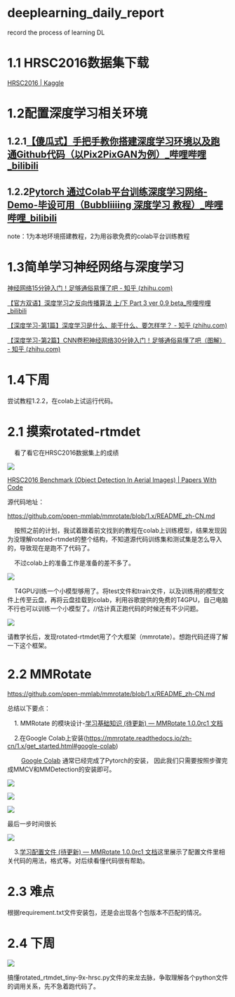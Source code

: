 # deeplearning_daily_report
record the process of learning DL
# 1.1 HRSC2016数据集下载

[HRSC2016 | Kaggle](https://www.kaggle.com/datasets/guofeng/hrsc2016?resource=download)

# 1.2配置深度学习相关环境

## 1.2.1[【傻瓜式】手把手教你搭建深度学习环境以及跑通Github代码（以Pix2PixGAN为例）_哔哩哔哩_bilibili](https://www.bilibili.com/video/BV11Z4y1f7u3/?spm_id_from=333.337.search-card.all.click&vd_source=02778f0c82c409496f3d6dc2e022f9b0)

## 1.2.2[Pytorch 通过Colab平台训练深度学习网络-Demo-毕设可用（Bubbliiiing 深度学习 教程）_哔哩哔哩_bilibili](https://www.bilibili.com/video/BV1GS4y1Y7Qb/?spm_id_from=333.337.search-card.all.click&vd_source=02778f0c82c409496f3d6dc2e022f9b0)

note：1为本地环境搭建教程，2为用谷歌免费的colab平台训练教程

# 1.3简单学习神经网络与深度学习

[神经网络15分钟入门！足够通俗易懂了吧 - 知乎 (zhihu.com)](https://zhuanlan.zhihu.com/p/65472471)

[【官方双语】深度学习之反向传播算法 上/下 Part 3 ver 0.9 beta_哔哩哔哩_bilibili](https://www.bilibili.com/video/BV16x411V7Qg/?spm_id_from=333.880.my_history.page.click&vd_source=02778f0c82c409496f3d6dc2e022f9b0)

[【深度学习-第1篇】深度学习是什么、能干什么、要怎样学？ - 知乎 (zhihu.com)](https://zhuanlan.zhihu.com/p/632712454)

[【深度学习-第2篇】CNN卷积神经网络30分钟入门！足够通俗易懂了吧（图解） - 知乎 (zhihu.com)](https://zhuanlan.zhihu.com/p/635438713)

# 1.4下周

尝试教程1.2.2，在colab上试运行代码。

# 2.1 摸索rotated-rtmdet

    看了看它在HRSC2016数据集上的成绩

![](file://C:\Users\Torches\AppData\Roaming\marktext\images\2024-01-28-16-06-28-image.png?msec=1706429189269)

[HRSC2016 Benchmark (Object Detection In Aerial Images) | Papers With Code](https://paperswithcode.com/sota/object-detection-in-aerial-images-on-hrsc2016?p=rtmdet-an-empirical-study-of-designing-real)

源代码地址：

https://github.com/open-mmlab/mmrotate/blob/1.x/README_zh-CN.md

    按照之前的计划，我试着跟着前文找到的教程在colab上训练模型，结果发现因为没理解rotated-rtmdet的整个结构，不知道源代码训练集和测试集是怎么导入的，导致现在是跑不了代码了。

    不过colab上的准备工作是准备的差不多了。

![](file://C:\Users\Torches\AppData\Roaming\marktext\images\2024-01-28-16-17-48-image.png?msec=1706429868535)

    T4GPU训练一个小模型够用了。将test文件和train文件，以及训练用的模型文件上传至云盘，再将云盘挂载到colab，利用谷歌提供的免费的T4GPU，自己电脑不行也可以训练一个小模型了。//估计真正跑代码的时候还有不少问题。

![](file://C:\Users\Torches\AppData\Roaming\marktext\images\2024-01-28-16-17-07-image.png?msec=1706429827627)

请教学长后，发现rotated-rtmdet用了个大框架（mmrotate）。想跑代码还得了解一下这个框架。

# 2.2 MMRotate

https://github.com/open-mmlab/mmrotate/blob/1.x/README_zh-CN.md

总结以下要点：

    1. MMRotate 的模块设计-[学习基础知识 (待更新) &mdash; MMRotate 1.0.0rc1 文档](https://mmrotate.readthedocs.io/zh-cn/1.x/overview.html)

    2.在Google Colab上安装(https://mmrotate.readthedocs.io/zh-cn/1.x/get_started.html#google-colab)

        [Google Colab](https://research.google.com/) 通常已经完成了Pytorch的安装， 因此我们只需要按照步骤完成MMCV和MMDetection的安装即可。

![](file://C:\Users\Torches\AppData\Roaming\marktext\images\2024-01-28-16-50-14-image.png?msec=1706431814366)

![](file://C:\Users\Torches\AppData\Roaming\marktext\images\2024-01-28-16-50-29-image.png?msec=1706431829763)

![](file://C:\Users\Torches\AppData\Roaming\marktext\images\2024-01-28-16-50-48-image.png?msec=1706431848306)

最后一步时间很长

![](file://C:\Users\Torches\AppData\Roaming\marktext\images\2024-01-28-17-12-39-image.png?msec=1706433159140)

    3.[学习配置文件 (待更新) &mdash; MMRotate 1.0.0rc1 文档](https://mmrotate.readthedocs.io/zh-cn/1.x/user_guides/config.html)这里展示了配置文件里相关代码的用法，格式等。对后续看懂代码很有帮助。

# 2.3 难点

根据requirement.txt文件安装包，还是会出现各个包版本不匹配的情况。

# 2.4 下周

![](file://C:\Users\Torches\AppData\Roaming\marktext\images\2024-01-28-18-01-14-image.png?msec=1706436074160)

搞懂rotated_rtmdet_tiny-9x-hrsc.py文件的来龙去脉，争取理解各个python文件的调用关系，先不急着跑代码了。

